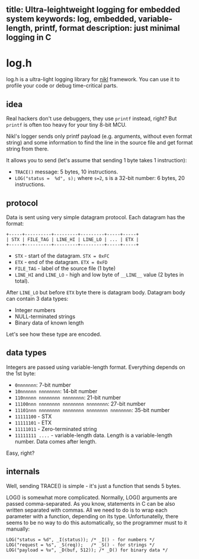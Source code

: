 title: Ultra-leightweight logging for embedded system
keywords: log, embedded, variable-length, printf, format
description: just minimal logging in C
---
log.h
=====

log.h is a ultra-light logging library for [nikl](/nikl.html) framework.
You can use it to profile your code or debug time-critical parts.

idea
----

Real hackers don't use debuggers, they use `printf` instead, right?
But `printf` is often too heavy for your tiny 8-bit MCU.

Nikl's logger sends only printf payload (e.g. arguments, without even format 
string) and some information to find the line in the source file and 
get format string from there. 

It allows you to send (let's assume that sending 1 byte takes 1 instruction):

* `TRACE()` message: 5 bytes, 10 instructions.
* `LOG("status =  %d", s);` where `s=2`, s is a 32-bit number: 6 bytes, 20
	instructions.

protocol
--------

Data is sent using very simple datagram protocol. Each datagram has the format:

	+-----+----------+---------+---------+-----+-----+
	| STX | FILE_TAG | LINE_HI | LINE_LO | ... | ETX |
	+-----+----------+---------+---------+-----+-----+

* `STX` - start of the datagram. `STX = 0xFC`
* `ETX` - end of the datagram. `ETX = 0xFD`
* `FILE_TAG` - label of the source file (1 byte)
* `LINE_HI` and `LINE_LO` - high and low byte of `__LINE__` value (2 bytes in total).

After `LINE_LO` but before `ETX` byte there is datagram body. Datagram body can
contain 3 data types:

* Integer numbers
* NULL-terminated strings
* Binary data of known length

Let's see how these type are encoded.

data types
----------

Integers are passed using variable-length format.
Everything depends on the 1st byte:

* `0nnnnnnn`:  7-bit number
* `10nnnnnn nnnnnnnn`: 14-bit number
* `110nnnnn nnnnnnnn nnnnnnnn`: 21-bit number
* `11100nnn nnnnnnnn nnnnnnnn nnnnnnnn`: 27-bit number
* `11101nnn nnnnnnnn nnnnnnnn nnnnnnnn nnnnnnnn`: 35-bit number
* `11111100` - STX
* `11111101` - ETX
* `11111011` - Zero-terminated string
* `11111111 ....` - variable-length data. Length is a variable-length number. 
	Data comes after length.

Easy, right?

internals
---------

Well, sending TRACE() is simple - it's just a function that sends 5 bytes.

LOG() is somewhat more complicated. Normally, LOG() arguments are passed
comma-separated. As you know, statements in C can be also written separated
with commas. All we need to do is to wrap each parameter with a function,
depending on its type. Unfortunatelly, there seems to be no way to do this 
automatically, so the programmer must to it manually:

	LOG("status = %d", _I(status)); /* _I() - for numbers */
	LOG("request = %s", _S(req));   /* _S() - for strings */
	LOG("payload = %v", _D(buf, 512)); /* _D() for binary data */


